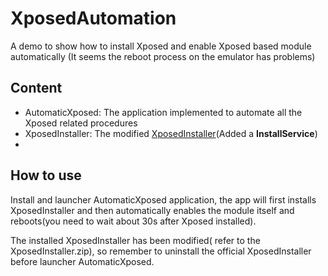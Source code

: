 XposedAutomation
================

A demo to show how to install Xposed and enable Xposed based module automatically
(It seems the reboot process on the emulator has problems)

Content
------------

- AutomaticXposed: The application implemented to automate all the Xposed related procedures
- XposedInstaller: The modified [XposedInstaller](https://github.com/rovo89/XposedInstaller)(Added a **InstallService**)
- 
How to use
-----------
Install and launcher AutomaticXposed application, the app will first installs XposedInstaller and then automatically enables the module itself and reboots(you need to wait about 30s after Xposed installed).

The installed XposedInstaller has been modified( refer to the XposedInstaller.zip), so remember to uninstall the official XposedInstaller before launcher AutomaticXposed.
